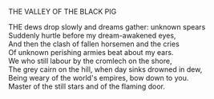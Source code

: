 THE VALLEY OF THE BLACK PIG  
  
THE dews drop slowly and dreams gather: unknown spears  
Suddenly hurtle before my dream-awakened eyes,  
And then the clash of fallen horsemen and the cries  
Of unknown perishing armies beat about my ears.  
We who still labour by the cromlech on the shore,  
The grey cairn on the hill, when day sinks drowned in dew,  
Being weary of the world's empires, bow down to you.  
Master of the still stars and of the flaming door.  
